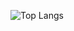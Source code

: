 ![Top Langs](https://github-readme-stats.vercel.app/api/top-langs/?username=MinByeongChan&layout=compact&theme=tokyonight)
